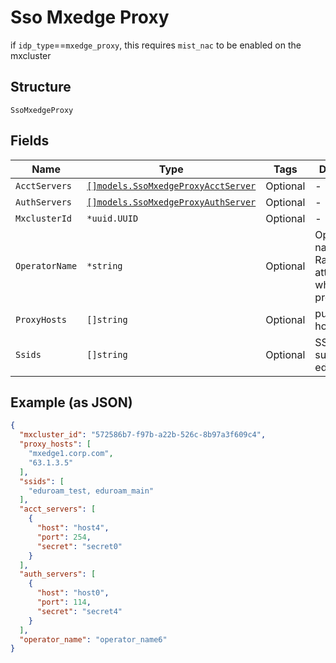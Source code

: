 
# Sso Mxedge Proxy

if `idp_type`==`mxedge_proxy`, this requires `mist_nac` to be enabled on the mxcluster

## Structure

`SsoMxedgeProxy`

## Fields

| Name | Type | Tags | Description |
|  --- | --- | --- | --- |
| `AcctServers` | [`[]models.SsoMxedgeProxyAcctServer`](../../doc/models/sso-mxedge-proxy-acct-server.md) | Optional | - |
| `AuthServers` | [`[]models.SsoMxedgeProxyAuthServer`](../../doc/models/sso-mxedge-proxy-auth-server.md) | Optional | - |
| `MxclusterId` | `*uuid.UUID` | Optional | - |
| `OperatorName` | `*string` | Optional | Operator name as Radius attribute while proxying |
| `ProxyHosts` | `[]string` | Optional | public hostname/IPs |
| `Ssids` | `[]string` | Optional | SSIDs that support eduroam |

## Example (as JSON)

```json
{
  "mxcluster_id": "572586b7-f97b-a22b-526c-8b97a3f609c4",
  "proxy_hosts": [
    "mxedge1.corp.com",
    "63.1.3.5"
  ],
  "ssids": [
    "eduroam_test, eduroam_main"
  ],
  "acct_servers": [
    {
      "host": "host4",
      "port": 254,
      "secret": "secret0"
    }
  ],
  "auth_servers": [
    {
      "host": "host0",
      "port": 114,
      "secret": "secret4"
    }
  ],
  "operator_name": "operator_name6"
}
```

